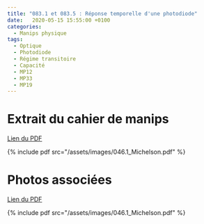 ```yaml
---
title: "083.1 et 083.5 : Réponse temporelle d'une photodiode"
date:   2020-05-15 15:55:00 +0100
categories:
  - Manips physique
tags:
  - Optique
  - Photodiode
  - Régime transitoire
  - Capacité
  - MP12
  - MP33
  - MP19
---
```


# Extrait du cahier de manips

[Lien du PDF](/assets/images/046.1_Michelson.pdf)

{% include pdf src="/assets/images/046.1_Michelson.pdf" %}

# Photos associées

[Lien du PDF](/assets/images/046.1_Michelson.pdf)

{% include pdf src="/assets/images/046.1_Michelson.pdf" %}

